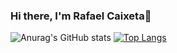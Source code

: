 ### Hi there, I'm Rafael Caixeta👋
![Anurag's GitHub stats](https://github-readme-stats.vercel.app/api?username=Caixetadev&show_icons=true&theme=dracula)
[![Top Langs](https://github-readme-stats.vercel.app/api/top-langs/?username=Caixetadev&layout=compact?theme=dracula)](https://github.com/anuraghazra/github-readme-stats)


<!--
**Caixetadev/caixetadev** is a ✨ _special_ ✨ repository because its `README.md` (this file) appears on your GitHub profile.

Here are some ideas to get you started:

- 🔭 I’m currently working on ...
- 🌱 I’m currently learning ...
- 👯 I’m looking to collaborate on ...
- 🤔 I’m looking for help with ...
- 💬 Ask me about ...
- 📫 How to reach me: ...
- 😄 Pronouns: ...
- ⚡ Fun fact: ...
-->
